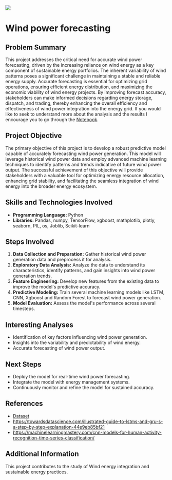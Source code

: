 ![](https://images.pexels.com/photos/532192/pexels-photo-532192.jpeg?auto=compress&cs=tinysrgb&w=1260&h=750&dpr=1)

# Wind power forecasting

## Problem Summary

This project addresses the critical need for accurate wind power forecasting, driven by the increasing reliance on wind energy as a key component of sustainable energy portfolios. The inherent variability of wind patterns poses a significant challenge in maintaining a stable and reliable energy supply. Accurate forecasting is essential for optimizing grid operations, ensuring efficient energy distribution, and maximizing the economic viability of wind energy projects. By improving forecast accuracy, stakeholders can make informed decisions regarding energy storage, dispatch, and trading, thereby enhancing the overall efficiency and effectiveness of wind power integration into the energy grid. If you would like to seek to understand more about the analysis and the results I encourage you to go through the [Notebook](https://github.com/caiosoter/DS-Projects/blob/main/Wind_power_Forecast/Wind_power_forecast.ipynb).

## Project Objective

The primary objective of this project is to develop a robust predictive model capable of accurately forecasting wind power generation. This model will leverage historical wind power data and employ advanced machine learning techniques to identify patterns and trends indicative of future wind power output. The successful achievement of this objective will provide stakeholders with a valuable tool for optimizing energy resource allocation, enhancing grid stability, and facilitating the seamless integration of wind energy into the broader energy ecosystem.

## Skills and Technologies Involved

* **Programming Language:** Python
* **Libraries:** Pandas, numpy, TensorFlow, xgboost, mathplotlib, plotly, seaborn, PIL, os, Joblib, Scikit-learn

## Steps Involved

1. **Data Collection and Preparation:** Gather historical wind power generation data and preprocess it for analysis.
2. **Exploratory Data Analysis:** Analyze the data to understand its characteristics, identify patterns, and gain insights into wind power generation trends.
3. **Feature Engineering:** Develop new features from the existing data to improve the model's predictive accuracy.
4. **Predictive Modeling:** Train several machine learning models like LSTM, CNN, Xgboost and Random Forest to forecast wind power generation.
5. **Model Evaluation:** Assess the model's performance across several timesteps.

## Interesting Analyses

* Identification of key factors influencing wind power generation.
* Insights into the variability and predictability of wind energy.
* Accurate forecasting of wind power output.

## Next Steps

* Deploy the model for real-time wind power forecasting.
* Integrate the model with energy management systems.
* Continuously monitor and refine the model for sustained accuracy.

## References
* [Dataset](https://www.kaggle.com/datasets/l3llff/wind-power)
* https://towardsdatascience.com/illustrated-guide-to-lstms-and-gru-s-a-step-by-step-explanation-44e9eb85bf21
* https://machinelearningmastery.com/cnn-models-for-human-activity-recognition-time-series-classification/

## Additional Information

This project contributes to the study of Wind energy integration and sustainable energy practices.